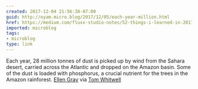 ```yaml
---
created: 2017-12-04 21:56:38-07:00
guid: http://oyam.micro.blog/2017/12/05/each-year-million.html
href: https://medium.com/fluxx-studio-notes/52-things-i-learned-in-2017-d9fb0040bdcb
imported: microblog
tags:
- microblog
type: link
---
```


Each year, 28 million tonnes of dust is picked up by wind from the Sahara desert, carried across the Atlantic and dropped on the Amazon basin. Some of the dust is loaded with phosphorus, a crucial nutrient for the trees in the Amazon rainforest. [Ellen Gray](https://www.nasa.gov/content/goddard/nasa-satellite-reveals-how-much-saharan-dust-feeds-amazon-s-plants) via [Tom Whitwell](https://medium.com/fluxx-studio-notes/52-things-i-learned-in-2017-d9fb0040bdcb)